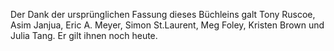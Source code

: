 Der Dank der ursprünglichen Fassung dieses Büchleins galt Tony Ruscoe, Asim Janjua, Eric A. Meyer, Simon St.Laurent, Meg Foley, Kristen Brown und Julia Tang. Er gilt ihnen noch heute.